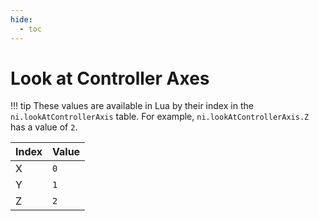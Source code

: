 ```yaml
---
hide:
  - toc
---
```


# Look at Controller Axes

!!! tip
	These values are available in Lua by their index in the `ni.lookAtControllerAxis` table. For example, `ni.lookAtControllerAxis.Z` has a value of `2`.

Index  | Value
------ | ------
X      | `0`
Y      | `1`
Z      | `2`
